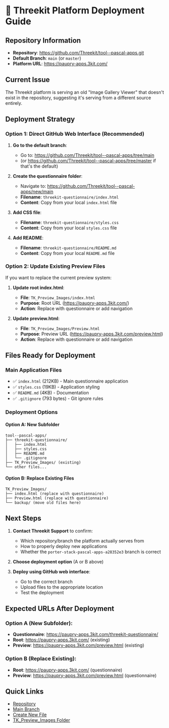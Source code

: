 # 🚀 Threekit Platform Deployment Guide

## Repository Information
- **Repository**: https://github.com/Threekit/tool--pascal-apps.git
- **Default Branch**: `main` (or `master`)
- **Platform URL**: https://paupry-apps.3kit.com/

## Current Issue
The Threekit platform is serving an old "Image Gallery Viewer" that doesn't exist in the repository, suggesting it's serving from a different source entirely.

## Deployment Strategy

### Option 1: Direct GitHub Web Interface (Recommended)

1. **Go to the default branch**:
   - Go to: https://github.com/Threekit/tool--pascal-apps/tree/main
   - (or https://github.com/Threekit/tool--pascal-apps/tree/master if that's the default)

2. **Create the questionnaire folder**:
   - Navigate to: https://github.com/Threekit/tool--pascal-apps/new/main
   - **Filename**: `threekit-questionnaire/index.html`
   - **Content**: Copy from your local `index.html` file

3. **Add CSS file**:
   - **Filename**: `threekit-questionnaire/styles.css`
   - **Content**: Copy from your local `styles.css` file

4. **Add README**:
   - **Filename**: `threekit-questionnaire/README.md`
   - **Content**: Copy from your local `README.md` file

### Option 2: Update Existing Preview Files

If you want to replace the current preview system:

1. **Update root index.html**:
   - **File**: `TK_Preview_Images/index.html`
   - **Purpose**: Root URL (https://paupry-apps.3kit.com/)
   - **Action**: Replace with questionnaire or add navigation

2. **Update preview.html**:
   - **File**: `TK_Preview_Images/Preview.html`
   - **Purpose**: Preview URL (https://paupry-apps.3kit.com/preview.html)
   - **Action**: Replace with questionnaire or add navigation

## Files Ready for Deployment

### Main Application Files
- ✅ `index.html` (212KB) - Main questionnaire application
- ✅ `styles.css` (19KB) - Application styling
- ✅ `README.md` (4KB) - Documentation
- ✅ `.gitignore` (793 bytes) - Git ignore rules

### Deployment Options

#### Option A: New Subfolder
```
tool--pascal-apps/
├── threekit-questionnaire/
│   ├── index.html
│   ├── styles.css
│   ├── README.md
│   └── .gitignore
├── TK_Preview_Images/ (existing)
└── other files...
```

#### Option B: Replace Existing Files
```
TK_Preview_Images/
├── index.html (replace with questionnaire)
├── Preview.html (replace with questionnaire)
└── backup/ (move old files here)
```

## Next Steps

1. **Contact Threekit Support** to confirm:
   - Which repository/branch the platform actually serves from
   - How to properly deploy new applications
   - Whether the `porter-stack-pascal-apps-a28352e3` branch is correct

2. **Choose deployment option** (A or B above)

3. **Deploy using GitHub web interface**:
   - Go to the correct branch
   - Upload files to the appropriate location
   - Test the deployment

## Expected URLs After Deployment

### Option A (New Subfolder):
- **Questionnaire**: https://paupry-apps.3kit.com/threekit-questionnaire/
- **Root**: https://paupry-apps.3kit.com/ (existing)
- **Preview**: https://paupry-apps.3kit.com/preview.html (existing)

### Option B (Replace Existing):
- **Root**: https://paupry-apps.3kit.com/ (questionnaire)
- **Preview**: https://paupry-apps.3kit.com/preview.html (questionnaire)

## Quick Links
- [Repository](https://github.com/Threekit/tool--pascal-apps)
- [Main Branch](https://github.com/Threekit/tool--pascal-apps/tree/main)
- [Create New File](https://github.com/Threekit/tool--pascal-apps/new/main)
- [TK_Preview_Images Folder](https://github.com/Threekit/tool--pascal-apps/tree/main/TK_Preview_Images)
